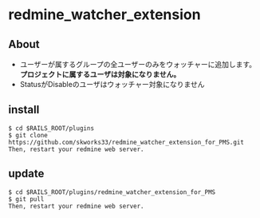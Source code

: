 # redmine_watcher_extension
## About

* ユーザーが属するグループの全ユーザーのみをウォッチャーに追加します。**プロジェクトに属するユーザは対象になりません。**
* StatusがDisableのユーザはウォッチャー対象になりません

## install

```
$ cd $RAILS_ROOT/plugins
$ git clone https://github.com/skworks33/redmine_watcher_extension_for_PMS.git
Then, restart your redmine web server.
```


## update

```
$ cd $RAILS_ROOT/plugins/redmine_watcher_extension_for_PMS
$ git pull
Then, restart your redmine web server.
```
